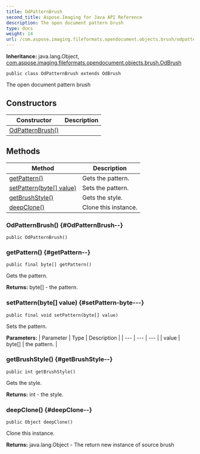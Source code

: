 ```yaml
---
title: OdPatternBrush
second_title: Aspose.Imaging for Java API Reference
description: The open document pattern brush
type: docs
weight: 14
url: /com.aspose.imaging.fileformats.opendocument.objects.brush/odpatternbrush/
---
```

**Inheritance:**
java.lang.Object, [com.aspose.imaging.fileformats.opendocument.objects.brush.OdBrush](../../com.aspose.imaging.fileformats.opendocument.objects.brush/odbrush)
```
public class OdPatternBrush extends OdBrush
```

The open document pattern brush
## Constructors

| Constructor | Description |
| --- | --- |
| [OdPatternBrush()](#OdPatternBrush--) |  |
## Methods

| Method | Description |
| --- | --- |
| [getPattern()](#getPattern--) | Gets the pattern. |
| [setPattern(byte[] value)](#setPattern-byte---) | Sets the pattern. |
| [getBrushStyle()](#getBrushStyle--) | Gets the style. |
| [deepClone()](#deepClone--) | Clone this instance. |
### OdPatternBrush() {#OdPatternBrush--}
```
public OdPatternBrush()
```


### getPattern() {#getPattern--}
```
public final byte[] getPattern()
```


Gets the pattern.

**Returns:**
byte[] - the pattern.
### setPattern(byte[] value) {#setPattern-byte---}
```
public final void setPattern(byte[] value)
```


Sets the pattern.

**Parameters:**
| Parameter | Type | Description |
| --- | --- | --- |
| value | byte[] | the pattern. |

### getBrushStyle() {#getBrushStyle--}
```
public int getBrushStyle()
```


Gets the style.

**Returns:**
int - the style.
### deepClone() {#deepClone--}
```
public Object deepClone()
```


Clone this instance.

**Returns:**
java.lang.Object - The return new instance of source brush

